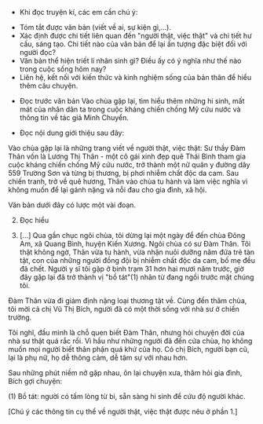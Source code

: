 - Khi đọc truyện kí, các em cần chú ý:
+ Tóm tắt được văn bản (viết về ai, sự kiện gì,...).
+ Xác định được chi tiết liên quan đến "người thật, việc thật" và chi tiết hư cấu, sáng tạo. Chi tiết nào của văn bản để lại ấn tượng đặc biệt đối với người đọc?
+ Văn bản thể hiện triết lí nhân sinh gì? Điều ấy có ý nghĩa như thế nào trong cuộc sống hôm nay?
+ Liên hệ, kết nối với kiến thức và kinh nghiệm sống của bản thân để hiểu thêm câu chuyện.

- Đọc trước văn bản Vào chùa gặp lại, tìm hiểu thêm những hi sinh, mất mát của nhân dân ta trong cuộc kháng chiến chống Mỹ cứu nước và thông tin về tác giả Minh Chuyển.

- Đọc nội dung giới thiệu sau đây:

Vào chùa gặp lại là những trang viết về người thật, việc thật: Sư thầy Đàm Thân vốn là Lương Thị Thân - một cô gái xinh đẹp quê Thái Bình tham gia cuộc kháng chiến chống Mỹ cứu nước, trở thành một nữ quân y đường dây 559 Trường Sơn và từng bị thương, bị phơi nhiễm chất độc da cam. Sau chiến tranh, trở về quê hương, Thân vào chùa tu hành và làm việc nghĩa vì không muốn để lại gánh nặng và nỗi đau cho gia đình, xã hội.

Văn bản dưới đây có lược một vài đoạn.

2. Đọc hiểu

1. [...] Qua gần chục ngôi chùa, tôi dừng lại một ngày để đến chùa Đông Am, xã Quang Bình, huyện Kiến Xương. Ngôi chùa có sư Đàm Thân. Tôi thật không ngờ, Thân vừa tu hành, vừa nhận nuôi dưỡng năm đứa trẻ tàn tật, con của những người đồng đội bị nhiễm chất độc da cam, bố mẹ đều đã chết. Người y sĩ tôi gặp ở binh trạm 31 hơn hai mươi năm trước, giờ đây gặp lại đã trở thành vị "bồ tát"(1) nhân từ đang ngồi trước mặt chúng tôi.

Đàm Thân vừa đi giám định nặng loại thương tật về. Cùng đến thăm chùa, tôi mời cả chị Vũ Thị Bích, người đã có một thời sống với nhà sư ở chiến trường.

Tôi nghĩ, đầu mình là chỗ quen biết Đàm Thân, nhưng hỏi chuyện đời của nhà sư thật quá rắc rối. Vì hầu như những người đã đến cửa chùa, họ không muốn mọi người biết thân phận quá khứ của họ. Có chị Bích, người bạn cũ, lại là phụ nữ, họ dễ thông cảm, dễ tâm sự với nhau hơn.

Sau những phút niềm nở gặp nhau, ôn lại chuyện xưa, thăm hỏi gia đình, Bích gợi chuyện:

(1) Bồ tát: người có tấm lòng từ bi, sẵn sàng hi sinh để cứu độ người khác.

[Chú ý các thông tin cụ thể về người thật, việc thật được nêu ở phần 1.]